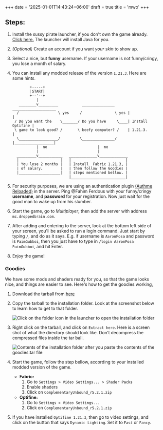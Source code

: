 +++
date = '2025-01-01T14:43:24+06:00'
draft = true
title = 'mwo'
+++

## Steps:

1. Install the sussy pirate launcher, if you don't own the game already. [Click here.](https://llaun.ch/en) The launcher will install Java for you.

1. _(Optional)_ Create an account if you want _your skin_ to show up.
1. Select a nice, but **funny** username. If your username is not funny/cringy, you lose a month of salary.
1. You can install any modded release of the version `1.21.3`. Here are some hints.

   ```goat
           +-----+
           |START|
           +--'--+
              |
      ________v_________           _______________      ____________________
     /                  \ yes     /               \ yes |                  |
    / Do you want the    \_______/ Do you have     \____| Install Optifine |
    \ game to look good? /       \ beefy computer? /    | 1.21.3.          |
     \__________________/         \_______________/     |__________________|
              |  no                       |  no
              |                           |
     _________v___________   _____________v_____________
     |                   |   |                         |
     | You lose 2 months |   | Install  Fabric 1.21.3, |
     | of salary.        |   | then follow the Goodies |
     |___________________|   | steps mentioned bellow. |
                             |_________________________|
   ```

1. For security purposes, we are using an authentication plugin [(Authme Reloaded)](https://www.spigotmc.org/resources/authmereloaded.6269/) in the server. Ping @Fahim Ferdous with your funny/cringy **username**, and **password** for your registration. Now just wait for the good man to wake up from his slumber.
1. Start the game, go to _Multiplayer_, then add the server with address `mc.droppedbrain.com`.
1. After adding and entering to the server, look at the bottom left side of your screen, you'll be asked to run a login command. Just start by typing `/`, and do as it says. E.g. if username is `AaronPosa` and password is `PaimGubboi`, then you just have to type in `/login AaronPosa PaimGubboi`, and hit Enter.
1. Enjoy the game!

### Goodies

We have some mods and shaders ready for you, so that the game looks nice, and things are easier to see. Here's how to get the goodies working,

1. Download the tarball from [here](/goodies.tar)

1. Copy the tarball to the installation folder. Look at the screenshot below to learn how to get to that folder.

   ![Click on the folder icon in the launcher to open the installation folder](/images/get_to_installation_folder.png)

1. Right click on the tarball, and click on `Extract here`. Here is a screen shot of what the directory should look like. Don't decompress the compressed files inside the tar ball.

   ![Contents of the installation folder after you paste the contents of the goodies.tar file](/images/installation_folder_after_goodies.jpg)

1. Start the game, follow the step bellow, according to your installed modded version of the game.

   - **Fabric:**
     1. Go to `Settings > Video Settings... > Shader Packs`
     1. Enable shaders
     1. Click on `ComplementaryUnbound_r5.2.1.zip`
   - **Optifine:**
     1. Go to `Settings > Video Settings...`
     1. Click on `ComplementaryUnbound_r5.2.1.zip`

1. If you have installed `Optifine 1.21.3`, then go to video settings, and click on the button that says `Dynamic Lighting`. Set it to `Fast` or `Fancy`.
